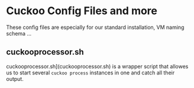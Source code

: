 # Cuckoo Config Files and more #

These config files are especially for our standard installation, VM naming schema ...

## cuckooprocessor.sh ##
 
cuckooprocessor.sh](cuckooprocessor.sh) is a wrapper script that allowes us to start several
`cuckoo process` instances in one and catch all their output.
